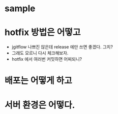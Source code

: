# sample

# hotfix 방법은 어떻고
* jgitflow 나쁘진 않은데 release 에만 쓰면 좋겠다. 그치?
* 그래도 모르니 다시 체크해보자.
* hotfix 에서 여러번 커밋하면 어찌되니?

# 배포는 어떻게 하고

# 서버 환경은 어떻다.
